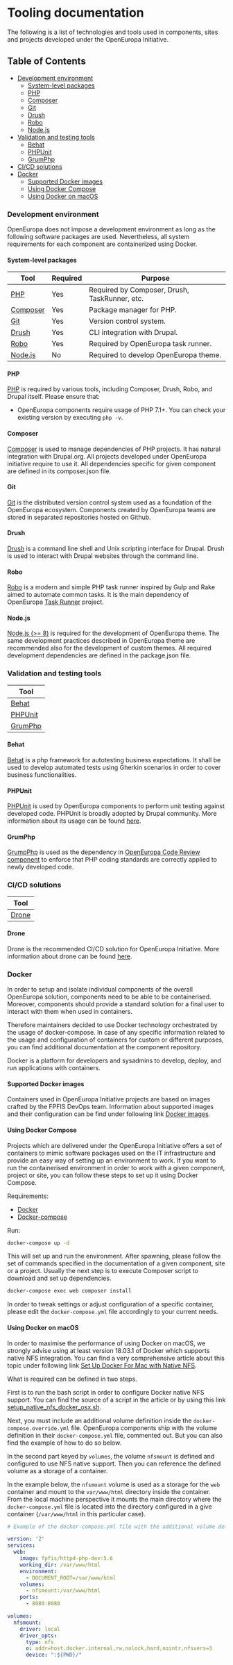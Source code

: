 # Tooling documentation

The following is a list of technologies and tools used in components, sites and projects developed under the OpenEuropa Initiative.

## Table of Contents

- [Development environment](#development-environment)
  - [System-level packages](#system-level-packages)
  - [PHP](#php)
  - [Composer](#composer)
  - [Git](#git)
  - [Drush](#drush)
  - [Robo](#robo)
  - [Node.js](#node\.js)
- [Validation and testing tools](#validation-and-testing-tools)
  - [Behat](#behat)
  - [PHPUnit](#phpunit)
  - [GrumPhp](#grumphp)
- [CI/CD solutions](#ci\/cd-solutions)  
- [Docker](#docker)
  - [Supported Docker images](#supported-docker-images)
  - [Using Docker Compose](#using-docker-compose)
  - [Using Docker on macOS](#using-docker-on-macos)

### Development environment

OpenEuropa does not impose a development environment as long as the following software packages are used. Nevertheless, all system requirements for each component are containerized using Docker.

#### System-level packages

| Tool | Required | Purpose |
|-|-|-|
| [PHP](#php) | Yes | Required by Composer, Drush, TaskRunner, etc. |
| [Composer](#composer) | Yes | Package manager for PHP. |
| [Git](#git) | Yes | Version control system. |
| [Drush](#drush) | Yes | CLI integration with Drupal. |
| [Robo](#robo) | Yes | Required by OpenEuropa task runner. |
| [Node.js](#npm) | No | Required to develop OpenEuropa theme. |

#### PHP

[PHP](http://php.net/manual/en/install.php) is required by various tools, including Composer, Drush, Robo, and Drupal itself. Please ensure that:

* OpenEuropa components require usage of PHP 7.1+. You can check your existing version by executing `php -v`.

#### Composer

[Composer](https://getcomposer.org/) is used to manage dependencies of PHP projects. It has natural integration with Drupal.org.
All projects developed under OpenEuropa initiative require to use it.
All dependencies specific for given component are defined in its composer.json file.

#### Git

[Git](https://git-scm.com/) is the distributed version control system used as a foundation of the OpenEuropa ecosystem. Components created by OpenEuropa teams are stored in separated repositories hosted on Github.

#### Drush

[Drush](http://www.drush.org/en/master/) is a command line shell and Unix scripting interface for Drupal. Drush is used to interact with Drupal websites through the command line.

#### Robo

[Robo](https://robo.li) is a modern and simple PHP task runner inspired by Gulp and Rake aimed to automate common tasks. It is the main dependency of OpenEuropa [Task Runner](https://github.com/openeuropa/task-runner) project.

#### Node.js

[Node.js (>= 8)](https://nodejs.org/en) is required for the development of OpenEuropa theme. The same development practices described in OpenEuropa theme are recommended also for the development of custom themes.
All required development dependencies are defined in the package.json file.

### Validation and testing tools

| Tool                       |
|----------------------------|
| [Behat](#behat)            |
| [PHPUnit](#phpunit)        |
| [GrumPhp](#grumphp)        |

#### Behat

[Behat](http://behat.org/) is a php framework for autotesting business expectations. It shall be used to develop automated tests using Gherkin scenarios in order to cover business functionalities.

#### PHPUnit

[PHPUnit](https://phpunit.de/) is used by OpenEuropa components to perform unit testing against developed code. PHPUnit is broadly adopted by Drupal community. More information about its usage can be found [here](https://www.drupal.org/docs/8/phpunit).

#### GrumPhp

[GrumpPhp](https://github.com/phpro/grumphp) is used as the dependency in [OpenEuropa Code Review component](https://github.com/openeuropa/code-review) to enforce that PHP coding standards are correctly applied to newly developed code.

### CI/CD solutions

| Tool                       |
|----------------------------|
| [Drone](#drone)            |

#### Drone

Drone is the recommended CI/CD solution for OpenEuropa Initiative. More information about drone can be found [here](docs/development/third-party/drone.md).

### Docker

In order to setup and isolate individual components of the overall OpenEuropa solution, components need to be able to be containerised. Moreover, components should provide a standard solution for a final user to interact with them when used in containers.

Therefore maintainers decided to use Docker technology orchestrated by the usage of docker-compose. In case of any specific information related to the usage and configuration of containers for custom or different purposes, you can find additional documentation at the component repository.

Docker is a platform for developers and sysadmins to develop, deploy, and run applications with containers.

#### Supported Docker images

Containers used in OpenEuropa Initiative projects are based on images crafted by the FPFIS DevOps team. Information about supported images and their configuration can be find under following link [Docker images](https://docs.fpfis.eu/docker-images/).

#### Using Docker Compose

Projects which are delivered under the OpenEuropa Initiative offers a set of containers to mimic software packages used on the IT infrastructure and provide an easy way of setting up an environment to work. If you want to run the containerised environment in order to work with a given component, project or site, you can follow these steps to set up it using Docker Compose.

Requirements:

- [Docker](https://www.docker.com/get-docker)
- [Docker-compose](https://docs.docker.com/compose)

Run:

```bash
docker-compose up -d
```

This will set up and run the environment. After spawning, please follow the set of commands specified in the documentation of a given component, site or a project.
Usually the next step is to execute Composer script to download and set up dependencies.

```bash
docker-compose exec web composer install
```

In order to tweak settings or adjust configuration of a specific container, please edit the `docker-compose.yml` file accordingly to your current needs.

#### Using Docker on macOS

In order to maximise the performance of using Docker on macOS, we strongly advise using at least version 18.03.1 of Docker which supports native NFS integration. You can find a very comprehensive article about this topic under following link [Set Up Docker For Mac with Native NFS](https://medium.com/@sean.handley/how-to-set-up-docker-for-mac-with-native-nfs-145151458adc).

What is required can be defined in two steps.

First is to run the bash script in order to configure Docker native NFS support.
You can find the source of a script in the article or by using this link [setup_native_nfs_docker_osx.sh](https://gist.githubusercontent.com/seanhandley/7dad300420e5f8f02e7243b7651c6657/raw/fdd77fe66cf9ce893fa0175d735cbede2bb065e4/setup_native_nfs_docker_osx.sh).

Next, you must include an additional volume definition inside the `docker-compose.override.yml` file. OpenEuropa components ship with the volume definition in their `docker-compose.yml` file, commented out. But you can also find the example of how to do so below. 

In the second part keyed by `volumes`, the volume `nfsmount` is defined and configured to use NFS native support. Then you can reference the defined volume as a storage of a container.

In the example below, the `nfsmount` volume is used as a storage for the `web` container and mount to the `var/www/html` directory inside the container. From the local machine perspective it mounts the main directory where the `docker-compose.yml` file is located into the directory configured in a give container (`/var/www/html` in this particular case).

```yml
# Example of the docker-compose.yml file with the additional volume definition.

version: '2'
services:
  web:
    image: fpfis/httpd-php-dev:5.6
    working_dir: /var/www/html
    environment:
      - DOCUMENT_ROOT=/var/www/html
    volumes:
      - nfsmount:/var/www/html
    ports:
      - 8080:8080

volumes:
  nfsmount:
    driver: local
    driver_opts:
      type: nfs
      o: addr=host.docker.internal,rw,nolock,hard,nointr,nfsvers=3
      device: ":${PWD}/"
```
